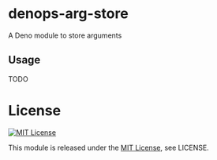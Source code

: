 # denops-arg-store

A Deno module to store arguments

## Usage

TODO

# License

[![MIT License](http://img.shields.io/badge/license-MIT-blue.svg)](http://www.opensource.org/licenses/MIT)

This module is released under the
[MIT License](http://www.opensource.org/licenses/MIT), see LICENSE.

